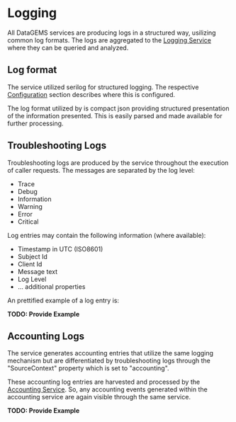 # Logging

All DataGEMS services are producing logs in a structured way, usilizing common log formats. The logs are aggregated to the [Logging Service](https://datagems-eosc.github.io/dg-logging-service) where they can be queried and analyzed.

## Log format

The service utilized serilog for structured logging. The respective [Configuration](configuration.md) section describes where this is configured. 

The log format utilized by is compact json providing structured presentation of the information presented. This is easily parsed and made available for further processing.

## Troubleshooting Logs

Troubleshooting logs are produced by the service throughout the execution of caller requests. The messages are separated by the log level:

* Trace
* Debug
* Information
* Warning
* Error
* Critical

Log entries may contain the following information (where available):

* Timestamp in UTC (ISO8601)
* Subject Id
* Client Id
* Message text
* Log Level
* ... additional properties

An prettified example of a log entry is:

**TODO: Provide Example**

## Accounting Logs

The service generates accounting entries that utilize the same logging mechanism but are differentiated by troubleshooting logs through the "SourceContext" property which is set to "accounting".

These accounting log entries are harvested and processed by the [Accounting Service](https://datagems-eosc.github.io/dg-accounting-service). So, any accounting events generated within the accounting service are again visible through the same service.

**TODO: Provide Example**
